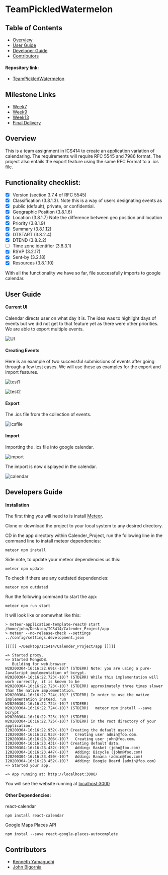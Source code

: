 # TeamPickledWatermelon

## Table of Contents

* [Overview](#Overview)
* [User Guide](#User-Guide)
* [Developer Guide](#Developer-Guide)
* [Contributors](#Contributors)

#### Repository link:

* [TeamPickledWatermelon](https://github.com/johnbigornia/TeamPickledWatermelon)

## Milestone Links

* [Week7](https://github.com/johnbigornia/TeamPickledWatermelon/projects/1)
* [Week9](https://github.com/johnbigornia/TeamPickledWatermelon/projects/3)
* [Week13](https://github.com/johnbigornia/TeamPickledWatermelon/projects/4)
* [Final Delivery](https://github.com/johnbigornia/TeamPickledWatermelon/projects/5)

## Overview

This is a team assignment in ICS414 to create an application variation of calendaring. The requirements will require RFC 5545 and 7986 format. The project also entails the export feature using the same RFC Format to a .ics file.

## Functionality checklist:
- [x] Version (section 3.7.4 of RFC 5545)
- [x] Classification (3.8.1.3). Note this is a way of users designating events as
- [x] public (default), private, or confidential.
- [x] Geographic Position (3.8.1.6)
- [x] Location (3.8.1.7) Note the difference between geo position and location
- [x] Priority (3.8.1.9)
- [x] Summary (3.8.1.12)
- [x] DTSTART (3.8.2.4)
- [x] DTEND (3.8.2.2)
- [ ] Time zone identifier (3.8.3.1)
- [x] RSVP (3.2.17)
- [x] Sent-by (3.2.18)
- [x] Resources (3.8.1.10)

With all the functionality we have so far, file successfully imports to google calendar. 

## User Guide

#### Current UI

Calendar directs user on what day it is. The idea was to highlight days of events but we did not get to that feature yet as there were other priorities. We are able to export multiple events.

![UI](images/UI)

#### Creating Events

Here is an example of two successful submissions of events after going through a few test cases. We will use these as examples for the export and import features.

![test1](images/test1)

![test2](images/test2)

#### Export

The .ics file from the collection of events.

![icsfile](images/icsfile)

#### Import

Importing the .ics file into google calendar.

![import](images/import)

The import is now displayed in the calendar.

![calendar](images/CalendarExample)

## Developers Guide

#### Installation
The first thing you will need to is install <a href="https://www.meteor.com/install">Meteor</a>. 

Clone or download the project to your local system to any desired directory. 

CD in the app directory within Calender_Project, run the following line in the command line to install meteor dependencies:
```
meteor npm install
```
Side note, to update your meteor dependencies us this: 
```
meteor npm update
```
To check if there are any outdated dependencies: 
```
meteor npm outdated
```
Run the following command to start the app:
```
meteor npm run start
```
It will look like or somewhat like this:

```
> meteor-application-template-react@ start /home/john/Desktop/ICS414/Calender_Project/app
> meteor --no-release-check --settings ../config/settings.development.json

[[[[[ ~/Desktop/ICS414/Calender_Project/app ]]]]]                               

=> Started proxy.                             
=> Started MongoDB.                                                             
   Building for web.browser                  -                                  
W20200304-16:16:22.691(-10)? (STDERR) Note: you are using a pure-JavaScript implementation of bcrypt.
W20200304-16:16:22.723(-10)? (STDERR) While this implementation will work correctly, it is known to be
W20200304-16:16:22.723(-10)? (STDERR) approximately three times slower than the native implementation.
W20200304-16:16:22.724(-10)? (STDERR) In order to use the native implementation instead, run
W20200304-16:16:22.724(-10)? (STDERR) 
W20200304-16:16:22.724(-10)? (STDERR)   meteor npm install --save bcrypt
W20200304-16:16:22.725(-10)? (STDERR) 
W20200304-16:16:22.725(-10)? (STDERR) in the root directory of your application.
I20200304-16:16:22.932(-10)? Creating the default user(s)
I20200304-16:16:22.933(-10)?   Creating user admin@foo.com.
I20200304-16:16:23.206(-10)?   Creating user john@foo.com.
I20200304-16:16:23.431(-10)? Creating default data.
I20200304-16:16:23.432(-10)?   Adding: Basket (john@foo.com)
I20200304-16:16:23.447(-10)?   Adding: Bicycle (john@foo.com)
I20200304-16:16:23.450(-10)?   Adding: Banana (admin@foo.com)
I20200304-16:16:23.452(-10)?   Adding: Boogie Board (admin@foo.com)
=> Started your app.

=> App running at: http://localhost:3000/
```

You will see the website running at <a href="localhost:3000">localhost:3000</a> 

#### Other Dependencies:

react-calendar
```
npm install react-calendar
```
Google Maps Places API
```
npm instal --save react-google-places-autocomplete
```

## Contributors

* [Kenneth Yamaguchi](https://kyamagucuhm.github.io/)
* [John Bigornia](https://johnbigornia.github.io/)

